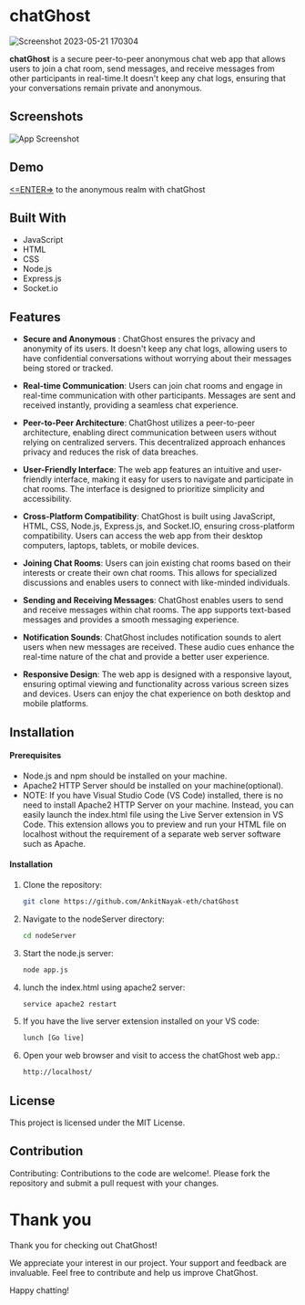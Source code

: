 
# chatGhost
![Screenshot 2023-05-21 170304](https://github.com/AnkitNayak-eth/chatGhost/assets/52006128/60ba62be-5211-4c2a-a5de-03a63c2637ab)

<b>chatGhost</b> is a secure peer-to-peer anonymous chat web app that allows users to join a chat room, send messages, and receive messages from other participants in real-time.It doesn't keep any chat logs, ensuring that your conversations remain private and anonymous.

## Screenshots
![App Screenshot](https://github.com/AnkitNayak-eth/chatGhost/assets/52006128/e3579b7c-ca91-4324-bcec-cf12b258ce18)

## Demo
[<=ENTER=>](https://chat-ghost.netlify.app/) to the anonymous realm with chatGhost


## Built With
- JavaScript
- HTML
- CSS
- Node.js
- Express.js
- Socket.io

## Features

- <b>Secure and Anonymous</b> : ChatGhost ensures the privacy and anonymity of its users. It doesn't keep any chat logs, allowing users to have confidential conversations without worrying about their messages being stored or tracked.
 
- <b>Real-time Communication</b>: Users can join chat rooms and engage in real-time communication with other participants. Messages are sent and received instantly, providing a seamless chat experience.
   
- <b>Peer-to-Peer Architecture</b>: ChatGhost utilizes a peer-to-peer architecture, enabling direct communication between users without relying on centralized servers. This decentralized approach enhances privacy and reduces the risk of data breaches.
   
- <b>User-Friendly Interface</b>: The web app features an intuitive and user-friendly interface, making it easy for users to navigate and participate in chat rooms. The interface is designed to prioritize simplicity and accessibility.
   
- <b>Cross-Platform Compatibility</b>: ChatGhost is built using JavaScript, HTML, CSS, Node.js, Express.js, and Socket.IO, ensuring cross-platform compatibility. Users can access the web app from their desktop computers, laptops, tablets, or mobile devices.
   
- <b>Joining Chat Rooms</b>: Users can join existing chat rooms based on their interests or create their own chat rooms. This allows for specialized discussions and enables users to connect with like-minded individuals.
   
- <b>Sending and Receiving Messages</b>: ChatGhost enables users to send and receive messages within chat rooms. The app supports text-based messages and provides a smooth messaging experience.
   
- <b>Notification Sounds</b>: ChatGhost includes notification sounds to alert users when new messages are received. These audio cues enhance the real-time nature of the chat and provide a better user experience.
   
- <b>Responsive Design</b>: The web app is designed with a responsive layout, ensuring optimal viewing and functionality across various screen sizes and devices. Users can enjoy the chat experience on both desktop and mobile platforms.

## Installation

#### Prerequisites

- Node.js and npm should be installed on your machine.
- Apache2 HTTP Server should be installed on your machine(optional).
- NOTE: If you have Visual Studio Code (VS Code) installed, there is no need to install Apache2 HTTP Server on your machine. Instead, you can easily launch the index.html file using the Live Server extension in VS Code. This extension allows you to preview and run your HTML file on localhost without the requirement of a separate web server software such as Apache.
#### Installation

1. Clone the repository:

   ```bash
   git clone https://github.com/AnkitNayak-eth/chatGhost

2. Navigate to the nodeServer directory:

   ```bash
   cd nodeServer

3. Start the node.js server:

   ```bash
   node app.js

4. lunch the index.html using apache2 server:

   ```bash
   service apache2 restart

5. If you have the live server extension installed on your VS code:

   ```bash
   lunch [Go live]

6. Open your web browser and visit to access the chatGhost web app.:

   ```bash
   http://localhost/
## License

This project is licensed under the MIT License.


## Contribution
Contributing: Contributions to the code are welcome!. Please fork the repository and submit a pull request with your changes.

# Thank you

Thank you for checking out ChatGhost!

We appreciate your interest in our project. Your support and feedback are invaluable. Feel free to contribute and help us improve ChatGhost.

Happy chatting!


